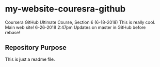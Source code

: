 # my-website-couresra-github
Coursera GitHub Ultimate Course, Section 6   (6-18-2018)
This is really cool.
Main web site!
6-26-2018 2:47pm Updates on master in GitHub before rebase!

## Repository Purpose

This is just a readme file.
